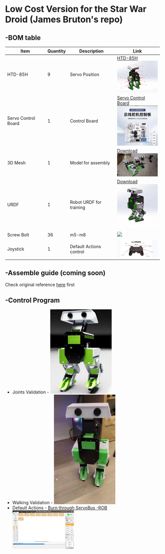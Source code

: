 # Low Cost Version for the Star War Droid (James Bruton's repo)
## -BOM table
| Item                 | Quantity | Description               | Link |
|----------------------|----------|---------------------------|------|
| HTD-85H             | 9        | Servo Position            | [HTD-85H](https://e.tb.cn/h.T8ZUWHvCrZehFoB?tk=42w4e1MO2mF) <br> <a href="https://e.tb.cn/h.T8ZUWHvCrZehFoB?tk=42w4e1MO2mF"><img src="img/servo_layout.png" width="150"></a> |
| Servo Control Board | 1        | Control Board             | [Servo Control Board](https://detail.tmall.com/item.htm?abbucket=13&id=598666101353) <br> <img src="img/servo_control_board.jpg" width="150"> |
| 3D Mesh             | 1        | Model for assembly        | [Download](GeDroid-UpdateV3.STEPGeDroid-UpdateV3) <br> <img src="img/3d_print.jfif" width="150"> |
| URDF                | 1        | Robot URDF for training   | [Download](./GEDroid-new-URDF/) <br> <img src="img/3d_mesh_preview.jfif" width="150"> |
| Screw Bolt          | 36       | m5-m8                     | <img src="https://i.ebayimg.com/images/g/1C4AAOSwZQBm~tb1/s-l1600.webp" width="150"> |
| Joystick            | 1        | Default Actions control   | <img src="img/joystick.jpg" width="150"> |


## -Assemble guide (coming soon)
Check original reference [here](https://youtu.be/DoY3duDDiUA?t=153) first 



## -Control Program
* Joints Validation - <a href="img/isaacsim_testing.mp4">
    <img src="img/isaacsim_usd.jfif" width="200"></a>
* Walking Validation - <a href="https://youtube.com/shorts/xfDG5_I0xLc?feature=share">
    <img src="img/Walking-m2s.jpg" width="200"></a>
* Default Actions - <a href="control/Actions/">Burn through ServoBus -ROB <BR><img src="img/BusServo.png" width="200">
</a>


